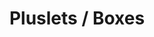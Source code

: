 ---
title: Pluslets / Boxes
tags: 
keywords: 
last_updated: Dec 2, 2016
summary: 
sidebar: sp4_sidebar
permalink: sp4_authoring_pluslets.html
folder: sp4
---